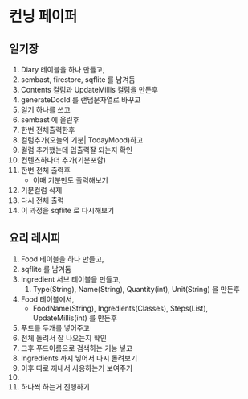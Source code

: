 # 컨닝 페이퍼

## 일기장
1. Diary 테이블을 하나 만들고, 
2. sembast, firestore, sqflite 를 남겨둠
3. Contents 컬럼과 UpdateMillis 컬럼을 만든후
4. generateDocId 를 랜덤문자열로 바꾸고
5. 일기 하나를 쓰고
6. sembast 에 올린후
7. 한번 전체출력한후
8. 컬럼추가(오늘의 기분| TodayMood)하고 
9. 컬럼 추가했는데 입출력잘 되는지 확인
10. 컨텐츠하나더 추가(기분포함)
11. 한번 전체 출력후
    - 이때 기분만도 출력해보기
12. 기분컬럼 삭제
13. 다시 전체 출력
14. 이 과정을 sqflite 로 다시해보기

## 요리 레시피
1. Food 테이블을 하나 만들고, 
2. sqflite 를 남겨둠
3. Ingredient 서브 테이블을 만들고, 
   1. Type(String), Name(String), Quantity(int), Unit(String) 을 만든후
4. Food 테이블에서, 
   - FoodName(String), Ingredients(Classes), Steps(List), UpdateMillis(int) 를 만든후
5. 푸드를 두개를 넣어주고
6. 전체 돌려서 잘 나오는지 확인
7. 그후 푸드이름으로 검색하는 기능 넣고
8. Ingredients 까지 넣어서 다시 돌려보기
8. 이후 따로 꺼내서 사용하는거 보여주기
8. 
9. 하나씩 하는거 진행하기




























